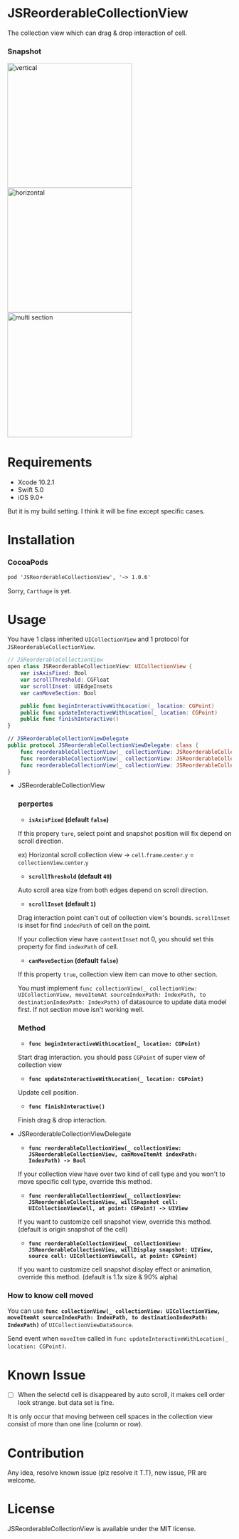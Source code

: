 # JSReorderableCollectionView
The collection view which can drag & drop interaction of cell.

### Snapshot
<div>
  <img width="280" src="./Snapshot/vertical.gif" alt="vertical">
  <img width="280" src="./Snapshot/horizontal.gif" alt="horizontal">
  <img width="280" src="./Snapshot/multi_section.gif" alt="multi section">
</div>

# Requirements
- Xcode 10.2.1
- Swift 5.0
- iOS 9.0+

But it is my build setting. I think it will be fine except specific cases.

# Installation
### CocoaPods
```md
pod 'JSReorderableCollectionView', '~> 1.0.6'
```
Sorry, `Carthage` is yet.


# Usage
You have 1 class inherited `UICollectionView` and 1 protocol for `JSReorderableCollectionView`.
```swift
// JSReorderableCollectionView
open class JSReorderableCollectionView: UICollectionView {
    var isAxisFixed: Bool
    var scrollThreshold: CGFloat
    var scrollInset: UIEdgeInsets
    var canMoveSection: Bool

    public func beginInteractiveWithLocation(_ location: CGPoint)
    public func updateInteractiveWithLocation(_ location: CGPoint)
    public func finishInteractive()
}

// JSReorderableCollectionViewDelegate
public protocol JSReorderableCollectionViewDelegate: class {
    func reorderableCollectionView(_ collectionView: JSReorderableCollectionView, canMoveItemAt indexPath: IndexPath) -> Bool
    func reorderableCollectionView(_ collectionView: JSReorderableCollectionView, willSnapshot cell: UICollectionViewCell, at point: CGPoint) -> UIView
    func reorderableCollectionView(_ collectionView: JSReorderableCollectionView, willAppear snapshot: UIView, source cell: UICollectionViewCell, at point: CGPoint)
}

```

- JSReorderableCollectionView

  ### perpertes
  - **`isAxisFixed` (default `false`)**

  If this propery `ture`, select point and snapshot position will fix depend on scroll direction.

  ex) Horizontal scroll collection view -> `cell`.`frame`.`center`.`y` = `collectionView`.`center`.`y`
    
  - **`scrollThreshold` (default `40`)**

  Auto scroll area size from both edges depend on scroll direction.
    
  - **`scrollInset` (default `1`)**

  Drag interaction point can't out of collection view's bounds. `scrollInset` is inset for find `indexPath` of cell on the point.

  If your collection view have `contentInset` not 0, you should set this property for find `indexPath` of cell.
    
  - **`canMoveSection` (default `false`)**
    
  If this property `true`, collection view item can move to other section.
    
  You must implement `func collectionView(_ collectionView: UICollectionView, moveItemAt sourceIndexPath: IndexPath, to destinationIndexPath: IndexPath)` of datasource to update data model first. If not section move isn't working well.
    
  ### Method  
  - **`func beginInteractiveWithLocation(_ location: CGPoint)`**

  Start drag interaction. you should pass `CGPoint` of super view of collection view
    
  - **`func updateInteractiveWithLocation(_ location: CGPoint)`**

  Update cell position.
    
  - **`func finishInteractive()`**

  Finish drag & drop interaction.
    
- JSReorderableCollectionViewDelegate
  
  - **`func reorderableCollectionView(_ collectionView: JSReorderableCollectionView, canMoveItemAt indexPath: IndexPath) -> Bool`**

  If your collection view have over two kind of cell type and you won't to move specific cell type, override this method.
    
  - **`func reorderableCollectionView(_ collectionView: JSReorderableCollectionView, willSnapshot cell: UICollectionViewCell, at point: CGPoint) -> UIView`**

  If you want to customize cell snapshot view, override this method. (default is origin snapshot of the cell)
    
  - **`func reorderableCollectionView(_ collectionView: JSReorderableCollectionView, willDisplay snapshot: UIView, source cell: UICollectionViewCell, at point: CGPoint)`**

  If you want to customize cell snapshot display effect or animation, override this method. (default is 1.1x size & 90% alpha)

### How to know cell moved
You can use **`func collectionView(_ collectionView: UICollectionView, moveItemAt sourceIndexPath: IndexPath, to destinationIndexPath: IndexPath)`** of `UICollectionViewDataSource`.

Send event when `moveItem` called in `func updateInteractiveWithLocation(_ location: CGPoint)`.

# Known Issue
- [ ] When the selectd cell is disappeared by auto scroll, it makes cell order look strange. but data set is fine.

It is only occur that moving between cell spaces in the collection view consist of more than one line (column or row).

# Contribution
Any idea, resolve known issue (plz resolve it T.T), new issue, PR are welcome.

# License
JSReorderableCollectionView is available under the MIT license.


